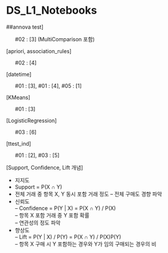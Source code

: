 # DS_L1_Notebooks

##annova test]
  <ul> #02 : [3] (MultiComparison 포함)</ul>

[apriori, association_rules]<br>
  <ul> #02 : [4]</ul>

[datetime]<br>
  <ul> #01 : [3], #01 : [4], #05 : [1]</ul>

[KMeans]<br>
  <ul> #01 : [3]</ul>

[LogisticRegression]
  <ul> #03 : [6]</ul>

[ttest_ind]
  <ul> #01 : [2], #03 : [5]</ul>

[Support, Confidence, Lift 개념]
* 지지도
  <li>Support = P(X ∩ Y)
  <li>전체 거래 중 항목 X, Y 동시 포함 거래 정도
  – 전체 구매도 경향 파악<br>
* 신뢰도<br>
  – Confidence = P(Y | X) = P(X ∩ Y) / P(X)<br>
  – 항목 X 포함 거래 중 Y 포함 확률<br>
  – 연관성의 정도 파악<br>
* 향상도<br>
  – Lift = P(Y | X) / P(Y) = P(X ∩ Y) / P(X)P(Y)<br>
  – 항목 X 구매 시 Y 포함하는 경우와 Y가 임의 구매되는 경우의 비<br>
